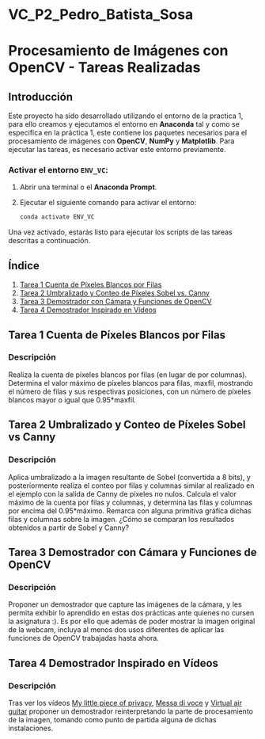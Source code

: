 # VC_P2_Pedro_Batista_Sosa
# Procesamiento de Imágenes con OpenCV - Tareas Realizadas

## Introducción

Este proyecto ha sido desarrollado utilizando el entorno de la practica 1, para ello creamos y ejecutamos el entorno en **Anaconda** tal y como se especifica en la práctica 1, este contiene los paquetes necesarios para el procesamiento de imágenes con **OpenCV**, **NumPy** y **Matplotlib**. Para ejecutar las tareas, es necesario activar este entorno previamente.

### Activar el entorno `ENV_VC`:

1. Abrir una terminal o el **Anaconda Prompt**.
2. Ejecutar el siguiente comando para activar el entorno:

   ```bash
   conda activate ENV_VC
   ```

Una vez activado, estarás listo para ejecutar los scripts de las tareas descritas a continuación.

## Índice

1. [Tarea 1 Cuenta de Píxeles Blancos por Filas](#Tarea-1-Cuenta-de-Píxeles-Blancos-por-Filas)
2. [Tarea 2 Umbralizado y Conteo de Píxeles Sobel vs. Canny](#Tarea-2-Umbralizado-y-Conteo-de-Píxeles-Sobel-vs-Canny)
3. [Tarea 3 Demostrador con Cámara y Funciones de OpenCV](#Tarea-3-Demostrador-con-Cámara-y-Funciones-de-OpenCV)
4. [Tarea 4 Demostrador Inspirado en Vídeos](#Tarea-4-Demostrador-Inspirado-en-Vídeos)

## Tarea 1 Cuenta de Píxeles Blancos por Filas

### Descripción
Realiza la cuenta de píxeles blancos por filas (en lugar de por columnas). Determina el valor máximo de píxeles blancos para filas, maxfil, mostrando el número de filas y sus respectivas posiciones, con un número de píxeles blancos mayor o igual que 0.95*maxfil.

## Tarea 2 Umbralizado y Conteo de Píxeles Sobel vs Canny

### Descripción
Aplica umbralizado a la imagen resultante de Sobel (convertida a 8 bits), y posteriormente realiza el conteo por filas y columnas similar al realizado en el ejemplo con la salida de Canny de píxeles no nulos. Calcula el valor máximo de la cuenta por filas y columnas, y determina las filas y columnas por encima del 0.95*máximo. Remarca con alguna primitiva gráfica dichas filas y columnas sobre la imagen. ¿Cómo se comparan los resultados obtenidos a partir de Sobel y Canny?

## Tarea 3 Demostrador con Cámara y Funciones de OpenCV

### Descripción
Proponer un demostrador que capture las imágenes de la cámara, y les permita exhibir lo aprendido en estas dos prácticas ante quienes no cursen la asignatura :). Es por ello que además de poder mostrar la imagen original de la webcam, incluya al menos dos usos diferentes de aplicar las funciones de OpenCV trabajadas hasta ahora.

## Tarea 4 Demostrador Inspirado en Vídeos

### Descripción
Tras ver los vídeos [My little piece of privacy](https://www.niklasroy.com/project/88/my-little-piece-of-privacy), [Messa di voce](https://youtu.be/GfoqiyB1ndE?feature=shared) y [Virtual air guitar](https://youtu.be/FIAmyoEpV5c?feature=shared) proponer un demostrador reinterpretando la parte de procesamiento de la imagen, tomando como punto de partida alguna de dichas instalaciones.
